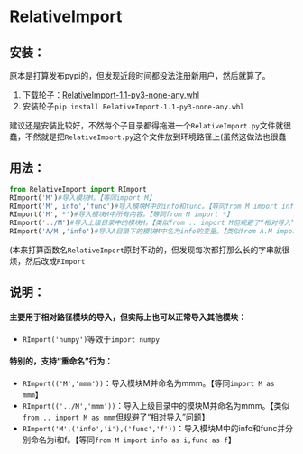 

# RelativeImport

## 安装：
原本是打算发布pypi的，但发现近段时间都没法注册新用户，然后就算了。<br>
1. 下载轮子：[RelativeImport-1.1-py3-none-any.whl](https://github.com/Ls-Jan/Python_RelativeImport/releases/download/v1.1/RelativeImport-1.1-py3-none-any.whl)
2. 安装轮子``pip install RelativeImport-1.1-py3-none-any.whl``

建议还是安装比较好，不然每个子目录都得拖进一个``RelativeImport.py``文件就很蠢，不然就是把``RelativeImport.py``这个文件放到环境路径上(虽然这做法也很蠢

## 用法：
```python
from RelativeImport import RImport
RImport('M')#导入模块M。【等同import M】
RImport('M','info','func')#导入模块M中的info和func。【等同from M import info,func】
RImport('M','*')#导入模块M中所有内容。【等同from M import *】
RImport('../M')#导入上级目录中的模块M。【类似from .. import M但规避了“相对导入”问题】
RImport('A/M','info')#导入A目录下的模块M中名为info的变量。【类似from A.M import info但规避了“相对导入”问题】

```
(本来打算函数名``RelativeImport``原封不动的，但发现每次都打那么长的字串就很烦，然后改成``RImport``


## 说明：

#### 主要用于相对路径模块的导入，但实际上也可以正常导入其他模块：
- ``RImport('numpy')``等效于``import numpy``

#### 特别的，支持“重命名”行为：
- ``RImport(('M','mmm'))``：导入模块M并命名为mmm。【等同``import M as mmm``】
- ``RImport(('../M','mmm'))``：导入上级目录中的模块M并命名为mmm。【类似``from .. import M as mmm``但规避了“相对导入”问题】
- ``RImport('M',('info','i'),('func','f'))``：导入模块M中的info和func并分别命名为i和f。【等同``from M import info as i,func as f``】




